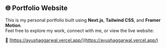 ## 🌐 Portfolio Website

This is my personal portfolio built using **Next.js**, **Tailwind CSS**, and **Framer Motion**.  
Feel free to explore my work, connect with me, or view the live website:

🔗 [https://ayushaggarwal.vercel.app/](https://ayushaggarwal.vercel.app/)
